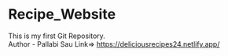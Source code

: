 # Recipe_Website
This is my first Git Repository.
<br>
Author - Pallabi Sau
Link=>
https://deliciousrecipes24.netlify.app/
